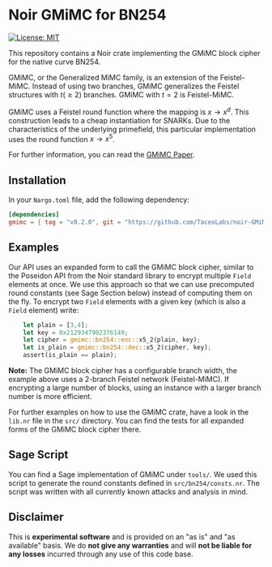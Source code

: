 # Noir GMiMC for BN254

[![License: MIT](https://img.shields.io/badge/License-MIT-yellow.svg)](https://opensource.org/licenses/MIT)

This repository contains a Noir crate implementing the GMiMC block cipher for the native curve BN254.

GMiMC, or the Generalized MiMC family, is an extension of the Feistel-MiMC. Instead of using two branches, GMiMC generalizes the Feistel structures with $t (\geq 2)$ branches. GMiMC with $t=2$ is Feistel-MiMC.

GMiMC uses a Feistel round function where the mapping is $x \rightarrow x^d$. This construction leads to a cheap instantiation for SNARKs. Due to the characteristics of the underlying primefield, this particular implementation uses the round function $x \rightarrow x^5$.

For further information, you can read the [GMiMC Paper](https://eprint.iacr.org/2019/397.pdf).

## Installation

In your `Nargo.toml` file, add the following dependency:

```toml
[dependencies]
gmimc = { tag = "v0.2.0", git = "https://github.com/TaceoLabs/noir-GMiMC" }
```

## Examples

Our API uses an expanded form to call the GMiMC block cipher, similar to the Poseidon API from the Noir standard library to encrypt multiple `Field` elements at once. We use this approach so that we can use precomputed round constants (see Sage Section below) instead of computing them on the fly.
To encrypt two `Field` elements with a given key (which is also a `Field` element) write:

```Rust
    let plain = [3,4];
    let key = 0x2129347902376149;
    let cipher = gmimc::bn254::enc::x5_2(plain, key);
    let is_plain = gmimc::bn254::dec::x5_2(cipher, key);
    assert(is_plain == plain);
```

**Note:** The GMiMC block cipher has a configurable branch width, the example above uses a 2-branch Feistel network (Feistel-MiMC). If encrypting a large number of blocks, using an instance with a larger branch number is more efficient.

For further examples on how to use the GMiMC crate, have a look in the `lib.nr` file in the `src/` directory. You can find the tests for all expanded forms of the GMiMC block cipher there.

## Sage Script

You can find a Sage implementation of GMiMC under `tools/`. We used this script to generate the round constants defined in `src/bn254/consts.nr`. The script was written with all currently known attacks and analysis in mind.

## Disclaimer

This is **experimental software** and is provided on an "as is" and "as available" basis. We do **not give any warranties** and will **not be liable for any losses** incurred through any use of this code base.
